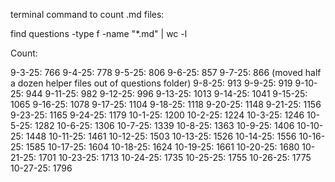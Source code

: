 terminal command to count .md files: 
    
find questions -type f -name "*.md" | wc -l

Count:

9-3-25: 766
9-4-25: 778
9-5-25: 806
9-6-25: 857
9-7-25: 866 (moved half a dozen helper files out of questions folder)
9-8-25: 913
9-9-25: 919
9-10-25: 944
9-11-25: 982
9-12-25: 996
9-13-25: 1013
9-14-25: 1041
9-15-25: 1065
9-16-25: 1078
9-17-25: 1104
9-18-25: 1118
9-20-25: 1148
9-21-25: 1156
9-23-25: 1165
9-24-25: 1179
10-1-25: 1200
10-2-25: 1224
10-3-25: 1246
10-5-25: 1282
10-6-25: 1306
10-7-25: 1339
10-8-25: 1363
10-9-25: 1406
10-10-25: 1448
10-11-25: 1461
10-12-25: 1503
10-13-25: 1526
10-14-25: 1556
10-16-25: 1585
10-17-25: 1604
10-18-25: 1624
10-19-25: 1661
10-20-25: 1680
10-21-25: 1701
10-23-25: 1713
10-24-25: 1735
10-25-25: 1755
10-26-25: 1775
10-27-25: 1796








